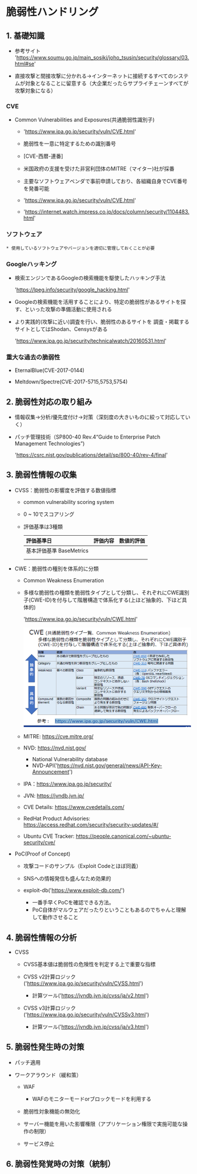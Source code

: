 # **脆弱性ハンドリング**

## 1. 基礎知識

* 参考サイト
'https://www.soumu.go.jp/main_sosiki/joho_tsusin/security/glossary/03.html#se'

* 直接攻撃と間接攻撃に分かれる→インターネットに接続するすべてのシステムが対象となることに留意する（大企業だったらサプライチェーンすべてが攻撃対象になる）

### CVE

* Common Vulnerabilities and Exposures(共通脆弱性識別子)
    
    * 'https://www.ipa.go.jp/security/vuln/CVE.html'
    * 脆弱性を一意に特定するための識別番号
    * [CVE-西暦-連番]
    * 米国政府の支援を受けた非営利団体のMITRE（マイター)社が採番
    * 主要なソフトウェアベンダで事前申請しており、各組織自身でCVE番号を発番可能

    * 'https://www.ipa.go.jp/security/vuln/CVE.html'
    * 'https://internet.watch.impress.co.jp/docs/column/security/1104483.html'

### ソフトウェア

    * 使用しているソフトウェアやバージョンを適切に管理しておくことが必要

### Googleハッキング

* 検索エンジンであるGoogleの検索機能を駆使したハッキング手法
    
    'https://lpeg.info/security/google_hacking.html'

* Googleの検索機能を活用することにより、特定の脆弱性があるサイトを探す、といった攻撃の準備活動に使用される

* より実践的(攻撃に近い)調査を行い、脆弱性のあるサイトを
調査・掲載するサイトとしてはShodan、Censysがある
    
    'https://www.ipa.go.jp/security/technicalwatch/20160531.html'

### 重大な過去の脆弱性

* EternalBlue(CVE-2017-0144)

* Meltdown/Spectre(CVE-2017-5715,5753,5754)


## 2. 脆弱性対応の取り組み

* 情報収集→分析/優先度付け→対策（深刻度の大きいものに絞って対応していく）

* パッチ管理技術（SP800-40 Rev.4“Guide to Enterprise Patch Management Technologies”)

    'https://csrc.nist.gov/publications/detail/sp/800-40/rev-4/final'


## 3. 脆弱性情報の収集

* CVSS：脆弱性の影響度を評価する数値指標
    
    * common vulnerability scoring system
    * 0 ~ 10でスコアリング
    * 評価基準は3種類

        |評価基準日|評価内容|数値的評価|
        ----|----|----
        |基本評価基準 BaseMetrics|||
        ||||
        ||||

* CWE：脆弱性の種別を体系的に分類

    * Common Weakness Enumeration
    * 多様な脆弱性の種類を脆弱性タイプとして分類し、それぞれにCWE識別子(CWE-ID)を付与して階層構造で体系化する(上ほど抽象的、下ほど具体的)

        'https://www.ipa.go.jp/security/vuln/CWE.html'

        ![](/%E8%84%86%E5%BC%B1%E6%80%A7%E3%83%8F%E3%83%B3%E3%83%89%E3%83%AA%E3%83%B3%E3%82%B0/img/cwe.png)

    * MITRE: https://cve.mitre.org/
    * NVD: https://nvd.nist.gov/

        * National Vulnerability database
        * NVD-API('https://nvd.nist.gov/general/news/API-Key-Announcement')

    * IPA：https://www.ipa.go.jp/security/
    * JVN: https://jvndb.jvn.jp/
    * CVE Details: https://www.cvedetails.com/
    * RedHat Product Advisories: https://access.redhat.com/security/security-updates/#/
    * Ubuntu CVE Tracker: https://people.canonical.com/~ubuntu-security/cve/

* PoC(Proof of Concept)

    * 攻撃コードのサンプル（Exploit Codeとほぼ同義）
    * SNSへの情報発信も盛んなため効果的
    * exploit-db('https://www.exploit-db.com/')

        * 一番手早くPoCを確認できる方法。
        * PoC自体がマルウェアだったりということもあるのでちゃんと理解して動作させること



## 4. 脆弱性情報の分析

* CVSS
    * CVSS基本値は脆弱性の危険性を判定する上で重要な指標

    * CVSS v2計算ロジック('https://www.ipa.go.jp/security/vuln/CVSS.html')

        * 計算ツール('https://jvndb.jvn.jp/cvss/ja/v2.html')

    * CVSS v3計算ロジック('https://www.ipa.go.jp/security/vuln/CVSSv3.html')

        * 計算ツール('https://jvndb.jvn.jp/cvss/ja/v3.html')


## 5. 脆弱性発生時の対策

* パッチ適用

* ワークアラウンド（緩和策）
    * WAF
        * WAFのモニターモードorブロックモードを利用する

    * 脆弱性対象機能の無効化
    * サーバー機能を用いた影響権限（アプリケーション権限で実施可能な操作の制限）
    * サービス停止





## 6. 脆弱性発覚時の対策（統制）